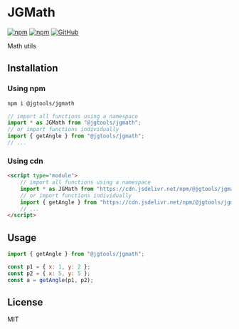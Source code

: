 # JGMath

[![npm](https://img.shields.io/npm/v/@jgtools/jgmath)](https://www.npmjs.com/package/@jgtools/jgmath)
[![npm](https://img.shields.io/npm/dm/@jgtools/jgmath)](https://www.npmjs.com/package/@jgtools/jgmath)
[![GitHub](https://img.shields.io/github/license/jgtools/jgmath)](https://github.com/git/git-scm.com/blob/main/MIT-LICENSE.txt)

Math utils

## Installation

### Using npm

```bash
npm i @jgtools/jgmath
```

```javascript
// import all functions using a namespace
import * as JGMath from "@jgtools/jgmath";
// or import functions individually
import { getAngle } from "@jgtools/jgmath";
// ...
```

### Using cdn

```html
<script type="module">
    // import all functions using a namespace
    import * as JGMath from "https://cdn.jsdelivr.net/npm/@jgtools/jgmath@1.0.7/dist/index.min.js";
    // or import functions individually
    import { getAngle } from "https://cdn.jsdelivr.net/npm/@jgtools/jgmath@1.0.7/dist/index.min.js";
    // ...
</script>
```

## Usage

```javascript
import { getAngle } from "@jgtools/jgmath";

const p1 = { x: 1, y: 2 };
const p2 = { x: 5, y: 5 };
const a = getAngle(p1, p2);
```

## License

MIT
